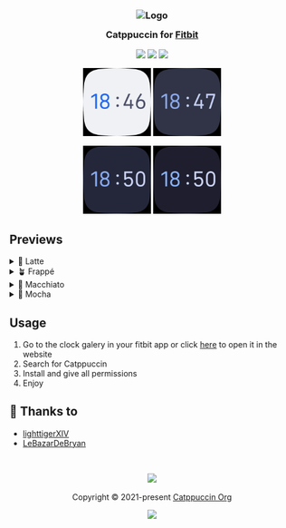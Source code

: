 <h3 align="center">
	<img src="https://raw.githubusercontent.com/catppuccin/catppuccin/main/assets/logos/exports/1544x1544_circle.png" width="100" alt="Logo" /><br/>
	<img src="https://raw.githubusercontent.com/catppuccin/catppuccin/main/assets/misc/transparent.png" height="30" width="0px" />
	Catppuccin for <a href="https://fitbit.com/">Fitbit</a>
	<img src="https://raw.githubusercontent.com/catppuccin/catppuccin/main/assets/misc/transparent.png" height="30" width="0px" />
</h3>

<p align="center">
	<a href="https://github.com/catppuccin/fitbit/stargazers"><img src="https://img.shields.io/github/stars/catppuccin/template?colorA=363a4f&colorB=b7bdf8&style=for-the-badge"></a>
	<a href="https://github.com/catppuccin/fitbit/issues"><img src="https://img.shields.io/github/issues/catppuccin/template?colorA=363a4f&colorB=f5a97f&style=for-the-badge"></a>
	<a href="https://github.com/catppuccin/fitbit/contributors"><img src="https://img.shields.io/github/contributors/catppuccin/template?colorA=363a4f&colorB=a6da95&style=for-the-badge"></a>
</p>

<div align="center">
	<img height="120" width="120" src="assets/latte.png" /> <img height="120" width="120" src="assets/frappe.png" />
  
  <img height="120" width="120" src="assets/macchiato.png" /> <img height="120" width="120" src="assets/mocha.png" />
</div>

## Previews

<details>
<summary>🌻 Latte</summary>
<img height="200" width="200" src="assets/latte.png" />
</details>
<details>
<summary>🪴 Frappé</summary>
<img height="200" width="200" src="assets/frappe.png" />
</details>
<details>
<summary>🌺 Macchiato</summary>
<img height="200" width="200" src="assets/macchiato.png" />
</details>
<details>
<summary>🌿 Mocha</summary>
<img height="200" width="200" src="assets/mocha.png" />
</details>

## Usage

1. Go to the clock galery in your fitbit app or click [here](https://gallery.fitbit.com/details/845086d5-34d2-4765-b099-34ebd718b1da) to open it in the website
2. Search for Catppuccin
3. Install and give all permissions
4. Enjoy

## 💝 Thanks to

- [lighttigerXIV](https://github.com/lighttigerXIV)
- [LeBazarDeBryan](https://github.com/LeBazarDeBryan)

&nbsp;

<p align="center">
	<img src="https://raw.githubusercontent.com/catppuccin/catppuccin/main/assets/footers/gray0_ctp_on_line.svg?sanitize=true" />
</p>

<p align="center">
	Copyright &copy; 2021-present <a href="https://github.com/catppuccin" target="_blank">Catppuccin Org</a>
</p>

<p align="center">
	<a href="https://github.com/catppuccin/catppuccin/blob/main/LICENSE"><img src="https://img.shields.io/static/v1.svg?style=for-the-badge&label=License&message=MIT&logoColor=d9e0ee&colorA=363a4f&colorB=b7bdf8"/></a>
</p>
